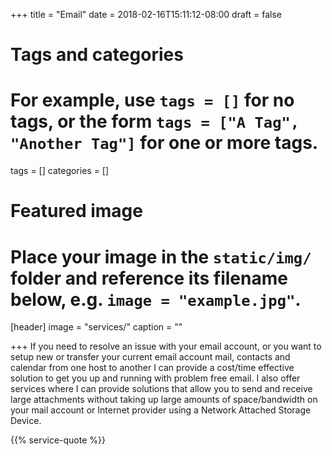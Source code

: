 +++
title = "Email"
date = 2018-02-16T15:11:12-08:00
draft = false

# Tags and categories
# For example, use `tags = []` for no tags, or the form `tags = ["A Tag", "Another Tag"]` for one or more tags.
tags = []
categories = []

# Featured image
# Place your image in the `static/img/` folder and reference its filename below, e.g. `image = "example.jpg"`.
[header]
image = "services/"
caption = ""

+++
If you need to resolve an issue with your email account, or you want to setup new or transfer your current email account mail, contacts and calendar from one host to another I can provide a cost/time effective solution to get you up and running with problem free email. I also offer services where I can provide solutions that allow you to send and receive large attachments without taking up large amounts of space/bandwidth on your mail account or Internet provider using a Network Attached Storage Device.<!--more-->

{{% service-quote %}}